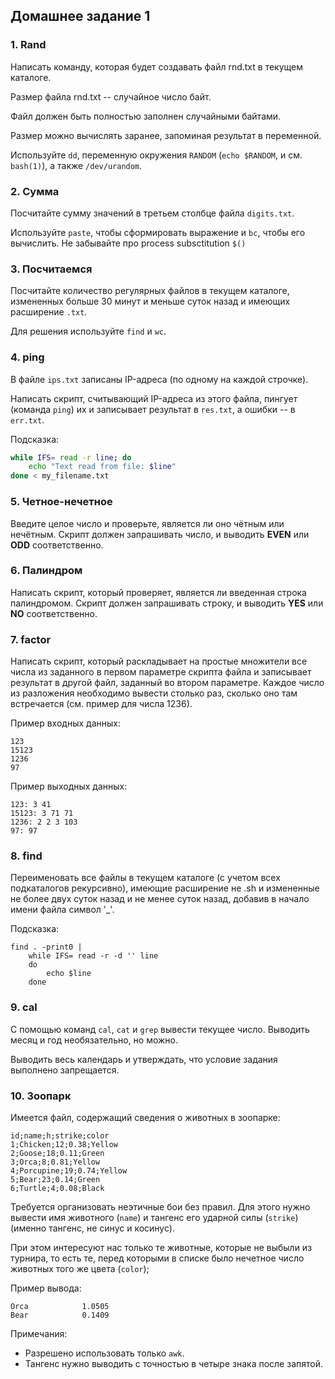 ## Домашнее задание 1

### 1. Rand

Написать команду, которая будет создавать файл rnd.txt в текущем каталоге.

Размер файла rnd.txt -- случайное число байт.

Файл должен быть полностью заполнен случайными байтами.

Размер можно вычислять заранее, запоминая результат в переменной.

Используйте `dd`, переменную окружения `RANDOM` (`echo $RANDOM`, и см. `bash(1)`),
а также `/dev/urandom`.

### 2. Сумма

Посчитайте сумму значений в третьем столбце файла  `digits.txt`.

Используйте `paste`, чтобы сформировать выражение и `bc`, чтобы его вычислить.
Не забывайте про process subsctitution `$()`

### 3. Посчитаемся

Посчитайте количество регулярных файлов в текущем каталоге,
измененных больше 30 минут и меньше суток назад и имеющих расширение `.txt`.

Для решения используйте `find` и `wc`.

### 4. ping 

В файле `ips.txt` записаны IP-адреса (по одному на каждой строчке).

Написать скрипт, считывающий IP-адреса из этого файла, пингует (команда `ping`) 
их и записывает результат в `res.txt`, а ошибки -- в `err.txt`.

Подсказка: 
```bash
while IFS= read -r line; do
    echo "Text read from file: $line"
done < my_filename.txt
```

### 5. Четное-нечетное 
Введите целое число и проверьте, является ли оно чётным или нечётным. 
Скрипт должен запрашивать число, и выводить **EVEN** или **ODD** соответственно.

### 6. Палиндром 
Написать скрипт, который проверяет, является ли введенная строка палиндромом. 
Скрипт должен запрашивать строку, и выводить **YES** или **NO** соответственно.

### 7. factor 

Написать скрипт, который раскладывает на простые множители все числа из 
заданного в первом параметре скрипта файла и записывает результат в другой файл, 
заданный во втором параметре. Каждое число из разложения необходимо вывести 
столько раз, сколько оно там встречается (см. пример для числа 1236).

Пример входных данных:

    123
    15123
    1236
    97

Пример выходных данных:

    123: 3 41
    15123: 3 71 71
    1236: 2 2 3 103
    97: 97

### 8. find

Переименовать все файлы в текущем каталоге (с учетом всех подкаталогов рекурсивно),
имеющие расширение не .sh и измененные не более двух суток назад и не менее суток 
назад, добавив в начало имени файла символ '\_'.

Подсказка:

```
find . -print0 | 
    while IFS= read -r -d '' line 
    do
        echo $line
    done
```


### 9. cal

С помощью команд `cal`, `cat` и `grep` вывести текущее число. Выводить месяц и 
год необязательно, но можно.

Выводить весь календарь и утверждать, что условие задания выполнено запрещается.

### 10. Зоопарк 

Имеется файл, содержащий сведения о животных в зоопарке:

    id;name;h;strike;color
    1;Chicken;12;0.38;Yellow
    2;Goose;18;0.11;Green
    3;Orca;8;0.81;Yellow
    4;Porcupine;19;0.74;Yellow
    5;Bear;23;0.14;Green
    6;Turtle;4;0.08;Black

Требуется организовать неэтичные бои без правил. Для этого нужно вывести имя 
животного (`name`) и тангенс его ударной силы (`strike`) 
(именно тангенс, не синус и косинус).

При этом интересуют нас только те животные, 
которые не выбыли из турнира, то есть те, перед которыми в списке было нечетное число животных того 
же цвета (`color`);

Пример вывода:

    Orca            1.0505
    Bear            0.1409

Примечания:
* Разрешено использовать только `awk`.
* Тангенс нужно выводить с точностью в четыре знака после запятой.
